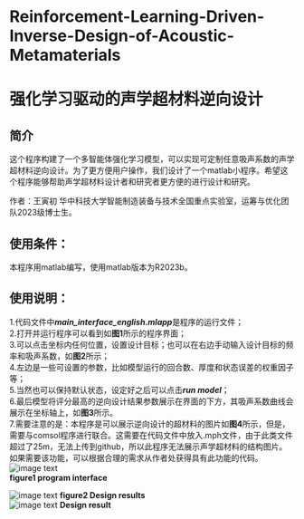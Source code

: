 # Reinforcement-Learning-Driven-Inverse-Design-of-Acoustic-Metamaterials  
# 强化学习驱动的声学超材料逆向设计
## 简介
这个程序构建了一个多智能体强化学习模型，可以实现可定制任意吸声系数的声学超材料逆向设计。为了更方便用户操作，我们设计了一个matlab小程序。希望这个程序能够帮助声学超材料设计者和研究者更方便的进行设计和研究。  

作者：王寅初 华中科技大学智能制造装备与技术全国重点实验室，运筹与优化团队2023级博士生。  

## 使用条件：  
本程序用matlab编写，使用matlab版本为R2023b。   

## 使用说明：  
1.代码文件中***main_interface_english.mlapp***是程序的运行文件；  
2.打开并运行程序可以看到如**图1**所示的程序界面；  
3.可以点击坐标内任何位置，设置设计目标；也可以在右边手动输入设计目标的频率和吸声系数，如**图2**所示；  
4.左边是一些可设置的参数，比如模型运行的回合数、厚度和状态误差的权重因子等；  
5.当然也可以保持默认状态，设定好之后可以点击***run model***；  
6.最后模型将评分最高的逆向设计结果参数展示在界面的下方，其吸声系数曲线会展示在坐标轴上，如**图3**所示。    
7.需要注意的是：本程序是可以展示逆向设计的超材料的图片如**图4**所示，但是，需要与comsol程序进行联合。这需要在代码文件中放入.mph文件，由于此类文件超过了25m，无法上传到github，所以此程序无法展示声学超材料的结构图片。
如果需要该功能，可以根据合理的需求从作者处获得具有此功能的代码。
![image text](https://github.com/Wangchuhcu/Reinforcement-Learning-Driven-Inverse-Design-of-Acoustic-Metamaterials/blob/main/App_figure/program%20interface.png)  
**figure1 program interface**

![image text](https://github.com/Wangchuhcu/Reinforcement-Learning-Driven-Inverse-Design-of-Acoustic-Metamaterials/blob/main/App_figure/design%20objective.png)
**figure2 Design results**  
![image text](https://github.com/Wangchuhcu/Reinforcement-Learning-Driven-Inverse-Design-of-Acoustic-Metamaterials/blob/main/App_figure/program%20interface.png)
**Design result**


